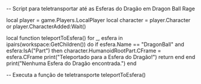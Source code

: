 -- Script para teletransportar até as Esferas do Dragão em Dragon Ball Rage

local player = game.Players.LocalPlayer
local character = player.Character or player.CharacterAdded:Wait()

local function teleportToEsfera()
    for _, esfera in ipairs(workspace:GetChildren()) do
        if esfera.Name == "DragonBall" and esfera:IsA("Part") then
            character.HumanoidRootPart.CFrame = esfera.CFrame
            print("Teleportado para a Esfera do Dragão!")
            return
        end
    end
    print("Nenhuma Esfera do Dragão encontrada.")
end

-- Executa a função de teletransporte
teleportToEsfera()
